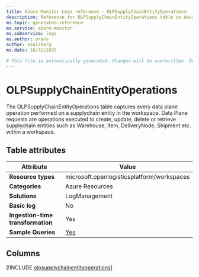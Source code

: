 ```yaml
---
title: Azure Monitor Logs reference - OLPSupplyChainEntityOperations
description: Reference for OLPSupplyChainEntityOperations table in Azure Monitor Logs.
ms.topic: generated-reference
ms.service: azure-monitor
ms.subservice: logs
ms.author: orens
author: osalzberg
ms.date: 10/31/2025

# This file is automatically generated. Changes will be overwritten. Do not change this file directly.
---
```


# OLPSupplyChainEntityOperations

The OLPSupplyChainEntityOperations table captures every data plane operation performed on a supplychain entity in the workspace. Data Plane requests are operations executed to create, update, delete or retrieve supplychain entities such as Warehouse, Item, DeliveryNode, Shipment etc. within a workspace.


## Table attributes

|Attribute|Value|
|---|---|
|**Resource types**|microsoft.openlogisticsplatform/workspaces|
|**Categories**|Azure Resources|
|**Solutions**| LogManagement|
|**Basic log**|No|
|**Ingestion-time transformation**|Yes|
|**Sample Queries**|[Yes](/azure/azure-monitor/reference/queries/olpsupplychainentityoperations)|



## Columns
  
[!INCLUDE [olpsupplychainentityoperations](~/reusable-content/ce-skilling/azure/includes/azure-monitor/reference/tables/olpsupplychainentityoperations-include.md)]
